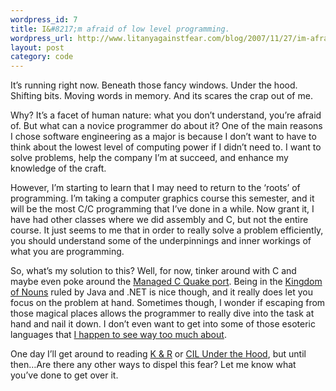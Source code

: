 ```yaml
--- 
wordpress_id: 7
title: I&#8217;m afraid of low level programming.
wordpress_url: http://www.litanyagainstfear.com/blog/2007/11/27/im-afraid-of-low-level-programming/
layout: post
category: code
---
```


It’s running right now. Beneath those fancy windows. Under the hood.
Shifting bits. Moving words in memory. And its scares the crap out of
me.

<!--more-->

Why? It’s a facet of human nature: what you don’t understand, you’re
afraid of. But what can a novice programmer do about it? One of the main
reasons I chose software engineering as a major is because I don’t want
to have to think about the lowest level of computing power if I didn’t
need to. I want to solve problems, help the company I’m at succeed, and
enhance my knowledge of the craft.

However, I’m starting to learn that I may need to return to the ‘roots’
of programming. I’m taking a computer graphics course this semester, and
it will be the most C/C programming that I’ve done in a while. Now grant
it, I have had other classes where we did assembly and C, but not the
entire course. It just seems to me that in order to really solve a
problem efficiently, you should understand some of the underpinnings and
inner workings of what you are programming.

So, what’s my solution to this? Well, for now, tinker around with C and
maybe even poke around the
<a href="http://gregs-blog.com/2007/11/25/update-quake-2-net-port-with-visual-studio-2008-v90-and-managed-c/" target="_blank">Managed
C Quake port</a>. Being in the
<a href="http://steve-yegge.blogspot.com/2006/03/execution-in-kingdom-of-nouns.html" target="_blank">Kingdom
of Nouns</a> ruled by Java and .NET is nice though, and it really does
let you focus on the problem at hand. Sometimes though, I wonder if
escaping from those magical places allows the programmer to really dive
into the task at hand and nail it down. I don’t even want to get into
some of those esoteric languages that
<a href="http://programming.reddit.com" target="_blank">I happen to see
way too much about</a>.

One day I’ll get around to reading
<a href="http://en.wikipedia.org/wiki/K_and_R" target="_blank">K & R</a>
or
<a href="http://www.amazon.com/CIL-Programming-Under-Hood-NET/dp/1590590414" target="_blank">CIL
Under the Hood</a>, but until then…Are there any other ways to dispel
this fear? Let me know what you’ve done to get over it.
